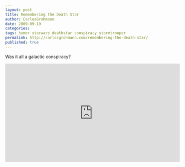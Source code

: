 ```yaml
---
layout: post
title: Remembering the Death Star
author: CarlosGrohmann
date: 2009-09-19
categories: 
tags: humor starwars deathstar conspiracy stormtrooper
permalink: http://carlosgrohmann.com/remembering-the-death-star/
published: true
---
```


Was it all a galactic conspiracy?  

<iframe width="560" height="315" src="https://www.youtube.com/embed/xV7Ha3VDbzE" frameborder="0" allow="accelerometer; autoplay; encrypted-media; gyroscope; picture-in-picture" allowfullscreen></iframe>